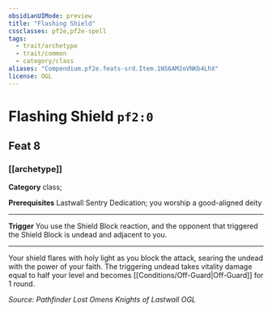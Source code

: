 ```yaml
---
obsidianUIMode: preview
title: "Flashing Shield"
cssclasses: pf2e,pf2e-spell
tags:
  - trait/archetype
  - trait/common
  - category/class
aliases: "Compendium.pf2e.feats-srd.Item.1NS6AM2oVNKb4LhX"
license: OGL
---
```

# Flashing Shield `pf2:0`
## Feat 8
### [[archetype]]

**Category** class; 



**Prerequisites** Lastwall Sentry Dedication; you worship a good-aligned deity
* * *
**Trigger** You use the Shield Block reaction, and the opponent that triggered the Shield Block is undead and adjacent to you.

* * *

Your shield flares with holy light as you block the attack, searing the undead with the power of your faith. The triggering undead takes vitality damage equal to half your level and becomes [[Conditions/Off-Guard|Off-Guard]] for 1 round.

*Source: Pathfinder Lost Omens Knights of Lastwall*
*OGL*